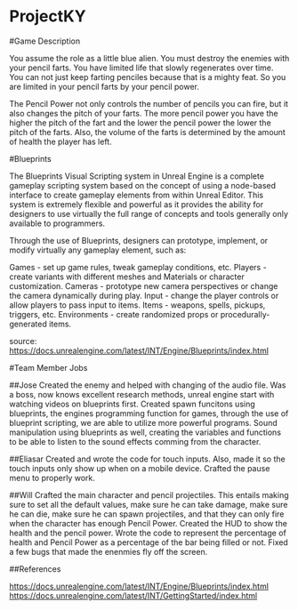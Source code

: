 # ProjectKY

#Game Description

You assume the role as a little blue alien. You must destroy the enemies with your pencil farts. You have limited life that slowly regenerates over time. You can not just keep farting penciles because that is a mighty feat. So you are limited in your pencil farts by your pencil power. 

The Pencil Power not only controls the number of pencils you can fire, but it also changes the pitch of your farts. The more pencil power you have the higher the pitch of the fart and the lower the pencil power the lower the pitch of the farts. Also, the volume of the farts is determined by the amount of health the player has left. 

#Blueprints

The Blueprints Visual Scripting system in Unreal Engine is a complete gameplay scripting system based on the concept of using a node-based interface to create gameplay elements from within Unreal Editor. This system is extremely flexible and powerful as it provides the ability for designers to use virtually the full range of concepts and tools generally only available to programmers.

Through the use of Blueprints, designers can prototype, implement, or modify virtually any gameplay element, such as:

Games - set up game rules, tweak gameplay conditions, etc.
Players - create variants with different meshes and Materials or character customization.
Cameras - prototype new camera perspectives or change the camera dynamically during play.
Input - change the player controls or allow players to pass input to items.
Items - weapons, spells, pickups, triggers, etc.
Environments - create randomized props or procedurally-generated items.

source: https://docs.unrealengine.com/latest/INT/Engine/Blueprints/index.html



#Team Member Jobs

##Jose
Created the enemy and helped with changing of the audio file.
Was a boss, now knows excellent research methods, unreal engine start with watching videos on blueprints first.
Created spawn funcitons using blueprints, the engines programming function for games, through the use of blueprint scripting, we are able to utilize more powerful programs. Sound manipulation using blueprints as well, creating the variables and functions to be able to listen to the sound effects comming from the character.

##Eliasar
Created and wrote the code for touch inputs. Also, made it so the touch inputs only show up when on a mobile device.
Crafted the pause menu to properly work.

##Will
Crafted the main character and pencil projectiles. This entails making sure to set all the default values, make sure he can take damage, make sure he can die, make sure he can spawn projectiles, and that they can only fire when the character has enough Pencil Power. 
Created the HUD to show the health and the pencil power. Wrote the code to represent the percentage of health and Pencil Power as a percentage of the bar being filled or not. Fixed a few bugs that made the enenmies fly off the screen. 


##References 

https://docs.unrealengine.com/latest/INT/Engine/Blueprints/index.html
https://docs.unrealengine.com/latest/INT/GettingStarted/index.html
